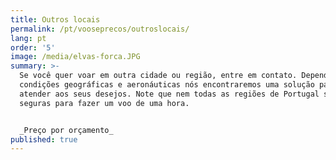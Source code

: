 ```yaml
---
title: Outros locais
permalink: /pt/vooseprecos/outroslocais/
lang: pt
order: '5'
image: /media/elvas-forca.JPG
summary: >-
  Se você quer voar em outra cidade ou região, entre em contato. Dependendo das
  condições geográficas e aeronáuticas nós encontraremos uma solução para
  atender aos seus desejos. Note que nem todas as regiões de Portugal são
  seguras para fazer um voo de uma hora.


  _Preço por orçamento_
published: true
---
```


